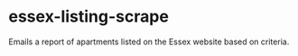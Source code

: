 # essex-listing-scrape
Emails a report of apartments listed on the Essex website based on criteria.
